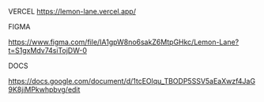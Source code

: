 VERCEL
https://lemon-lane.vercel.app/

FIGMA 

https://www.figma.com/file/IA1gpW8no6sakZ6MtpGHkc/Lemon-Lane?t=S1gxMdv74siTojDW-0

DOCS

https://docs.google.com/document/d/1tcEOlqu_TBODP5SSV5aEaXwzf4JaG9K8jiMPkwhpbvg/edit
